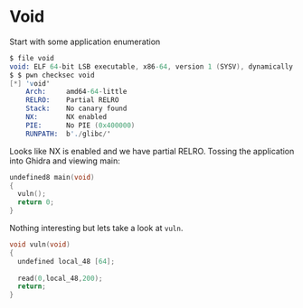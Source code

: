 # Void

Start with some application enumeration

```s
$ file void
void: ELF 64-bit LSB executable, x86-64, version 1 (SYSV), dynamically linked, interpreter ./glibc/ld-linux-x86-64.so.2, BuildID[sha1]=a5a29f47fbeeeff863522acff838636b57d1c213, for GNU/Linux 3.2.0, not stripped
$ $ pwn checksec void             
[*] 'void'
    Arch:     amd64-64-little
    RELRO:    Partial RELRO
    Stack:    No canary found
    NX:       NX enabled
    PIE:      No PIE (0x400000)
    RUNPATH:  b'./glibc/'
```

Looks like NX is enabled and we have partial RELRO. Tossing the application into Ghidra and viewing main:

```c
undefined8 main(void)
{
  vuln();
  return 0;
}
```

Nothing interesting but lets take a look at `vuln`.

```c
void vuln(void)
{
  undefined local_48 [64];
  
  read(0,local_48,200);
  return;
}
```